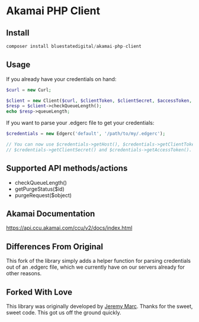 # Akamai PHP Client

## Install
```php
composer install bluestatedigital/akamai-php-client
```

## Usage
If you already have your credentials on hand:

```php
$curl = new Curl;

$client = new Client($curl, $clientToken, $clientSecret, $accessToken, $baseUrl);
$resp = $client->checkQueueLength();
echo $resp->queueLength;
```

If you want to parse your .edgerc file to get your credentials:

```php
$credentials = new Edgerc('default', '/path/to/my/.edgerc');

// You can now use $credentials->getHost(), $credentials->getClientToken(),
// $credentials->getClientSecret() and $credentials->getAccessToken().
```


## Supported API methods/actions
- checkQueueLength()
- getPurgeStatus($id)
- purgeRequest($object)


## Akamai Documentation
https://api.ccu.akamai.com/ccu/v2/docs/index.html


## Differences From Original
This fork of the library simply adds a helper function for parsing credentials out of an .edgerc file, which we currently have on our servers already for other reasons.


## Forked With Love
This library was originally developed by [Jeremy Marc](https://github.com/jeremymarc).  Thanks for the sweet, sweet code.  This got us off the ground quickly.
